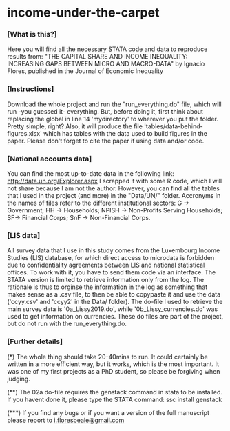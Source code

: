 # income-under-the-carpet

### [What is this?]
Here you will find all the necessary STATA code and data to reproduce results from: 
"THE CAPITAL SHARE AND INCOME INEQUALITY: INCREASING GAPS BETWEEN MICRO AND MACRO-DATA"
by Ignacio Flores, published in the Journal of Economic Inequality

### [Instructions] 
Download the whole project and run the "run_everything.do" file, which will run -you 
guessed it- everything. But, before doing it, first think about replacing the global 
in line 14 'mydirectory' to wherever you put the folder. Pretty simple, right? Also,
it will produce the file 'tables/data-behind-figures.xlsx' which has tables with
the data used to build figures in the paper. Please don't forget to cite the paper 
if using data and/or code.

### [National accounts data]
You can find the most up-to-date data in the following link: 
http://data.un.org/Explorer.aspx I scrapped it with some R code, which I will not share
because I am not the author. However, you can find all the tables that I used in the 
project (and more) in the "Data/UN/" folder. Accronyms in the names of files refer to
the different institutional sectors: G -> Government; HH -> Households; 
NPISH -> Non-Profits Serving Households; SF-> Financial Corps; 
SnF -> Non-Financial Corps. 

### [LIS data] 
All survey data that I use in this study comes from the Luxembourg Income Studies (LIS) 
database, for which direct access to microdata is forbidden due to confidentiality 
agreements between LIS and national statistical offices. To work with it, you have to 
send them code via an interface. The STATA version is limited to retrieve information
only from the log. The rationale is thus to orginse the information in the log as 
something that makes sense as a .csv file, to then be able to copypaste it and use 
the data ('ccyy.csv' and 'ccyy2' in the Data/ folder). The do-file I used to retrieve 
the main survey data is '0a_Lissy2019.do', while '0b_Lissy_currencies.do' was used to 
get information on currencies. These do files are part of the project, but do not run 
with the run_everything.do. 
  
 ### [Further details]
(*) The whole thing should take 20-40mins to run. It could certainly be written in a 
more efficient way, but it works, which is the most important. It was one of my first 
projects as a PhD student, so please be forgiving when judging. 

(**) The 02a do-file requires the genstack command in stata to be installed. If you 
havent done it, please type the STATA command: ssc install genstack 

(***) If you find any bugs or if you want a version of the full manuscript
please report to i.floresbeale@gmail.com
  


